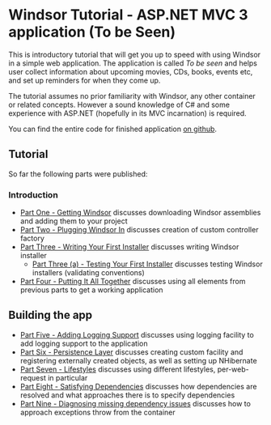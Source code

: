 # Windsor Tutorial - ASP.NET MVC 3 application (To be Seen)

This is introductory tutorial that will get you up to speed with using Windsor in a simple web application. The
application is called *To be seen* and helps user collect information about upcoming movies, CDs, books, events etc, and
set up reminders for when they come up.

The tutorial assumes no prior familiarity with Windsor, any other container or related concepts. However a sound
knowledge of C# and some experience with ASP.NET (hopefully in its MVC incarnation) is required.

You can find the entire code for finished application [on github](https://github.com/kkozmic/ToBeSeen).

## Tutorial

So far the following parts were published:

### Introduction

* [Part One - Getting Windsor](mvc-tutorial-part-1-getting-windsor.md) discusses downloading Windsor assemblies and
  adding them to your project
* [Part Two - Plugging Windsor In](mvc-tutorial-part-2-plugging-windsor-in.md) discusses creation of custom controller
  factory
* [Part Three - Writing Your First Installer](mvc-tutorial-part-3-writing-your-first-installer.md) discusses writing
  Windsor installer
	* [Part Three (a) - Testing Your First Installer](mvc-tutorial-part-3a-testing-your-first-installer.md) discusses
	  testing Windsor installers (validating conventions)
* [Part Four - Putting It All Together](mvc-tutorial-part-4-putting-it-all-together.md) discusses using all elements
  from previous parts to get a working application

## Building the app

* [Part Five - Adding Logging Support](mvc-tutorial-part-5-adding-logging-support.md) discusses using logging facility
  to add logging support to the application
* [Part Six - Persistence Layer](mvc-tutorial-part-6-persistence-layer.md) discusses creating custom facility and
  registering externally created objects, as well as setting up NHibernate
* [Part Seven - Lifestyles](mvc-tutorial-part-7-lifestyles.md) discusses using different lifestyles, per-web-request in
  particular
* [Part Eight - Satisfying Dependencies](mvc-tutorial-part-8-satisfying-dependencies.md) discusses how dependencies are
  resolved and what approaches there is to specify dependencies
* [Part Nine - Diagnosing missing dependency issues](mvc-tutorial-part-9-diagnosing-missing-dependency-issues.md)
  discusses how to approach exceptions throw from the container